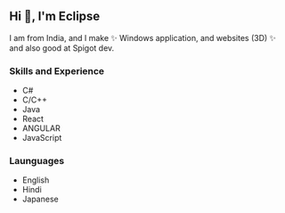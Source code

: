 ## Hi 👋, I'm Eclipse

I am from India, and I make ✨ Windows application, and websites (3D) ✨ and also good at Spigot dev.

### Skills and Experience
* C#
* C/C++
* Java
* React
* ANGULAR
* JavaScript


### Launguages
* English
* Hindi
* Japanese
